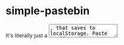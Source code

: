 # simple-pastebin

It's literally just a <textarea>, that saves to localStorage. Paste stuff, and it automatically saves as you paste/type!

[Screenshot of chrome extension](./assets/chromStore/tile440x280.png)

## Features

* It's literally a text area! 🤯
* Saves to localStorage as you change the text area! 💾
* Loads from localStorage when you re-open the extension! ♻️
* Uses [color palettes](https://en.wikipedia.org/wiki/Game_Boy_Color#Color_palettes_used_for_original_Game_Boy_games) that the GameBoy Color would use to colorize original Gameboy games! 🎨
* Has rad 8-bit characters running across the header! 🎮

## Motivation

Because I wanted it, and I can build stuff way past my bedtime. Thank you very mcuh. 😂

## Contributing

There is no build system, this is as vanilla JS as it gets! 🍦

But, we do have some convience npm scripts for making releases:

`npm run deploy` - To run np and simply do a github release.
`npm run zip` - To make a zip file for the chrome web store.

## LICENSE

[MIT](https://oss.ninja/mit). 📄

However, Images in `assets/walks` are random images I found on the internet for something cool / fun. They are not owned by me, and simply were added to add some fun to a Free and Open Source Chrome Extension. :)
